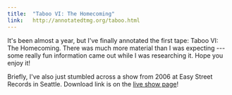 ```yaml
---
title:  "Taboo VI: The Homecoming"
link:   http://annotatedtmg.org/taboo.html
---
```


It's been almost a year, but I've finally annotated the first tape: Taboo
VI: The Homecoming. There was much more material than I was expecting ---
some really fun information came out while I was researching it. Hope you
enjoy it!

Briefly, I've also just stumbled across a show from 2006 at Easy Street
Records in Seattle. Download link is on the [live show
page](http://annotatedtmg.org/live.html)!
